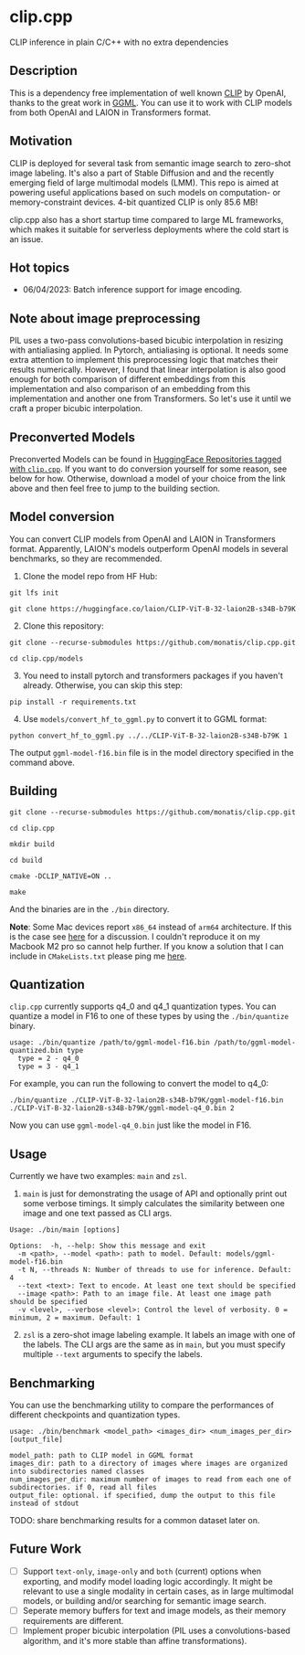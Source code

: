 # clip.cpp
CLIP inference in plain C/C++ with no extra dependencies

## Description
This is a dependency free implementation of well known [CLIP](https://github.com/openai/clip) by OpenAI,
thanks to the great work in [GGML](https://github.com/ggerganov/ggml).
You can use it to work with CLIP models from both OpenAI and LAION
in Transformers format.

## Motivation
CLIP is deployed for several task from semantic image search to zero-shot image labeling.
It's also a part of Stable Diffusion and and the recently emerging field of large multimodal models (LMM).
This repo is aimed at powering useful applications based on such models on computation- or memory-constraint devices.
4-bit quantized CLIP is only 85.6 MB!

clip.cpp also has a short startup time compared to large ML frameworks, which makes it suitable for serverless deployments where the cold start is an issue.

## Hot topics
- 06/04/2023: Batch inference support for image encoding.

## Note about image preprocessing
PIL uses a two-pass convolutions-based bicubic interpolation in resizing with antialiasing applied. In Pytorch, antialiasing is optional. It needs some extra attention to implement this preprocessing logic that matches their results numerically. However, I found that linear interpolation is also good enough for both comparison of different embeddings from this implementation and also comparison of an embedding from this implementation and another one from Transformers. So let's use it until we craft a proper bicubic interpolation.


## Preconverted Models
Preconverted Models can be found in [HuggingFace Repositories tagged with `clip.cpp`](https://huggingface.co/models?other=clip.cpp).
If you want to do conversion yourself for some reason, see below for how.
Otherwise, download a model of your choice from the link above and then feel free to jump to the building section.

## Model conversion
You can convert CLIP models from OpenAI and LAION in Transformers format. Apparently, LAION's models outperform OpenAI models in several benchmarks, so they are recommended.

1. Clone the model repo from HF Hub:

```shell
git lfs init

git clone https://huggingface.co/laion/CLIP-ViT-B-32-laion2B-s34B-b79K
```

2. Clone this repository:

```shell
git clone --recurse-submodules https://github.com/monatis/clip.cpp.git

cd clip.cpp/models
```

3. You need to install pytorch and transformers packages if you haven't already. Otherwise, you can skip this step:

```shell
pip install -r requirements.txt
```

4. Use `models/convert_hf_to_ggml.py` to convert it to GGML format:

```shell
python convert_hf_to_ggml.py ../../CLIP-ViT-B-32-laion2B-s34B-b79K 1
```

The output `ggml-model-f16.bin` file is in the model directory specified in the command above.

## Building
```shell
git clone --recurse-submodules https://github.com/monatis/clip.cpp.git

cd clip.cpp

mkdir build

cd build

cmake -DCLIP_NATIVE=ON ..

make
```

And the binaries are in the `./bin` directory.

**Note**: Some Mac devices report `x86_64` instead of `arm64` architecture. If this is the case see [here](https://github.com/ggerganov/whisper.cpp/issues/66#issuecomment) for a discussion.
I couldn't reproduce it on my Macbook M2 pro so cannot help further. If you know a solution that I can include in `CMakeLists.txt` please ping me [here](https://github.com/monatis/clip.cpp/issues/24).

## Quantization
`clip.cpp` currently supports q4_0 and q4_1 quantization types.
You can quantize a model in F16 to one of these types by using the `./bin/quantize` binary.

```
usage: ./bin/quantize /path/to/ggml-model-f16.bin /path/to/ggml-model-quantized.bin type                                 
  type = 2 - q4_0                                                                                                       
  type = 3 - q4_1                                                                                                       
```

For example, you can run the following to convert the model to q4_0:

```shell
./bin/quantize ./CLIP-ViT-B-32-laion2B-s34B-b79K/ggml-model-f16.bin ./CLIP-ViT-B-32-laion2B-s34B-b79K/ggml-model-q4_0.bin 2
```

Now you can use `ggml-model-q4_0.bin` just like the model in F16.

## Usage
Currently we have two examples: `main` and `zsl`.

1. `main` is just for demonstrating the usage of API and optionally print out some verbose timings. It simply calculates the similarity between one image and one text passed as CLI args.

```
Usage: ./bin/main [options]                                                                                             
                                                                                                                        
Options:  -h, --help: Show this message and exit                                                                        
  -m <path>, --model <path>: path to model. Default: models/ggml-model-f16.bin                                          
  -t N, --threads N: Number of threads to use for inference. Default: 4                                                 
  --text <text>: Text to encode. At least one text should be specified                                                  
  --image <path>: Path to an image file. At least one image path should be specified                                    
  -v <level>, --verbose <level>: Control the level of verbosity. 0 = minimum, 2 = maximum. Default: 1                    
```

2. `zsl` is a zero-shot image labeling example. It labels an image with one of the labels.
The CLI args are the same as in `main`,
but you must specify multiple `--text` arguments to specify the labels.

## Benchmarking
You can use the benchmarking utility to compare the performances of different checkpoints and quantization types.

```
usage: ./bin/benchmark <model_path> <images_dir> <num_images_per_dir> [output_file]                                     
                                                                                                                        
model_path: path to CLIP model in GGML format                                                                           
images_dir: path to a directory of images where images are organized into subdirectories named classes                  
num_images_per_dir: maximum number of images to read from each one of subdirectories. if 0, read all files              
output_file: optional. if specified, dump the output to this file instead of stdout                                     
```


TODO: share benchmarking results for a common dataset later on.

## Future Work
- [ ] Support `text-only`, `image-only` and `both` (current) options when exporting, and modify model loading logic accordingly. It might be relevant to use a single modality in certain cases, as in large multimodal models, or building and/or searching for semantic image search.
- [ ] Seperate memory buffers for text and image models, as their memory requirements are different.
- [ ] Implement proper bicubic interpolation (PIL uses a convolutions-based algorithm, and it's more stable than affine transformations).
